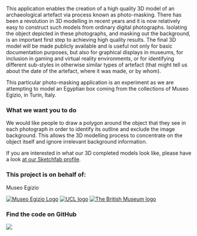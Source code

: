 This application enables the creation of a high quality 3D model of an archaeological artefact via process known as 
photo-masking. There has been a revolution in 3D modelling in recent years and it is now relatively easy to construct 
such models from ordinary digital photographs. Isolating the object depicted in these photographs, and masking out the 
background, is an important first step to achieving high quality results. The final 3D model will be made publicly 
available and is useful not only for basic documentation purposes, but also for graphical displays in museums, for 
inclusion in gaming and virtual reality environments, or for identifying different sub-styles in otherwise similar 
types of artefact (that might tell us about the date of the artefact, where it was made, or by whom).

This particular photo-masking application is an experiment as we are attempting to model an Egyptian box coming from the collections of Museo Egizio, in Turin, Italy.

### What we want you to do

We would like people to draw a polygon around the object that they see in each photograph in order to identify its 
outline and exclude the image background. This allows the 3D modelling process to concentrate on the object itself and 
ignore irrelevant background information.

If you are interested in what our 3D completed models look like, please have a look [at our Sketchfab profile](https://sketchfab.com/micropasts).

### This project is on behalf of:

Museo Egizio

[![Museo Egizio Logo](http://micropasts.org/wp-content/uploads/2016/05/ME-logo-1-e1462396215390.png)](http://www.museoegizio.it)
[![UCL logo](https://micropasts-other.s3.amazonaws.com/other/UCL_logo_wide.png)](http://ucl.ac.uk/archaeology)
[![The British Museum logo](https://finds.org.uk/assets/logos/bm_logo.png)](http://britishmuseum.org)

### Find the code on GitHub

[![](http://micropasts-other.s3.amazonaws.com/other/github_logo.png)](https://github.com/MicroPasts/MuseoEgizio1_app)
